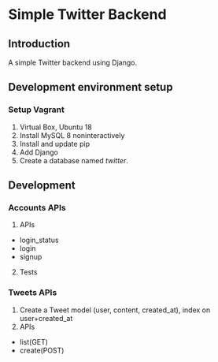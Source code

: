# Simple Twitter Backend

## Introduction
A simple Twitter backend using Django.

## Development environment setup
### Setup Vagrant
1. Virtual Box, Ubuntu 18
2. Install MySQL 8 noninteractively
3. Install and update pip
4. Add Django
5. Create a database named *twitter*.

## Development
### Accounts APIs
1. APIs
* login_status
* login
* signup
2. Tests

### Tweets APIs
1. Create a Tweet model (user, content, created_at), index on user+created_at
2. APIs
* list(GET)
* create(POST)
